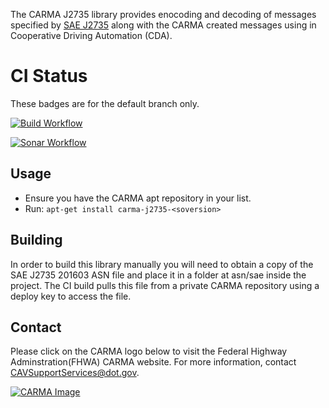 The CARMA J2735 library provides enocoding and decoding of messages specified by [SAE J2735](https://www.sae.org/standards/content/j2735set_201603/) along with the CARMA created messages using in Cooperative Driving Automation (CDA).

# CI Status

These badges are for the default branch only.

[![Build Workflow](https://github.com/usdot-fhwa-stol/snmp-client/actions/workflows/build.yml/badge.svg)](https://github.com/usdot-fhwa-stol/snmp-client/actions/workflows/build.yml)

[![Sonar Workflow](https://github.com/usdot-fhwa-stol/snmp-client/actions/workflows/sonar-scanner.yml/badge.svg)](https://github.com/usdot-fhwa-stol/snmp-client/actions/workflows/sonar-scanner.yml)

## Usage

* Ensure you have the CARMA apt repository in your list.
* Run: ```apt-get install carma-j2735-<soversion>```

## Building

In order to build this library manually you will need to obtain a copy of the SAE J2735 201603 ASN file and place it in a folder at asn/sae inside the project.  The CI build pulls this file from a private CARMA repository using a deploy key to access the file.

## Contact
Please click on the CARMA logo below to visit the Federal Highway Adminstration(FHWA) CARMA website. For more information, contact CAVSupportServices@dot.gov.

[![CARMA Image](https://raw.githubusercontent.com/usdot-fhwa-stol/CARMAPlatform/develop/docs/image/CARMA_icon.png)](https://highways.dot.gov/research/research-programs/operations/CARMA)
